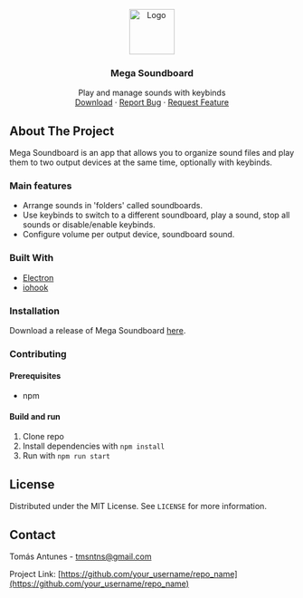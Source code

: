 <!-- PROJECT LOGO -->
<p align="center">
  <img src="app/res/icon.ico" alt="Logo" width="80" height="80">
  <h3 align="center">Mega Soundboard</h3>

  <p align="center">
    Play and manage sounds with keybinds
    <br/>
    <a href="https://github.com/Tom4nt/Mega-Soundboard/releases">Download</a>
    ·
    <a href="https://github.com/Tom4nt/Mega-Soundboard/issues">Report Bug</a>
    ·
    <a href="https://github.com/Tom4nt/Mega-Soundboard/issues">Request Feature</a>
  </p>
</p>

<!-- ABOUT THE PROJECT -->
## About The Project
Mega Soundboard is an app that allows you to organize sound files and play them to two output devices at the same time, optionally with keybinds.

### Main features
* Arrange sounds in 'folders' called soundboards.
* Use keybinds to switch to a different soundboard, play a sound, stop all sounds or disable/enable keybinds.
* Configure volume per output device, soundboard sound.

### Built With
* [Electron](https://www.electronjs.org/)
* [iohook](https://wilix-team.github.io/iohook/)

### Installation
Download a release of Mega Soundboard [here](https://github.com/Tom4nt/Mega-Soundboard/releases).

### Contributing
#### Prerequisites
* npm
#### Build and run
1. Clone repo
2. Install dependencies with `npm install`
3. Run with `npm run start`


<!-- LICENSE -->
## License
Distributed under the MIT License. See `LICENSE` for more information.


<!-- CONTACT -->
## Contact

Tomás Antunes - tmsntns@gmail.com

Project Link: [https://github.com/your_username/repo_name](https://github.com/your_username/repo_name)
